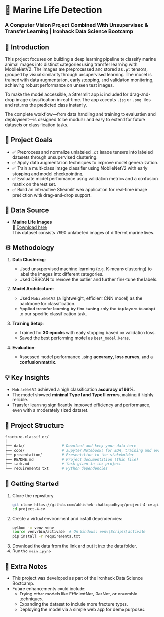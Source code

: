 # 🐳 Marine Life Detection  
### A Computer Vision Project Combined With Unsupervised & Transfer Learning | Ironhack Data Science Bootcamp

## 📌 Introduction  
This project focuses on building a deep learning pipeline to classify marine animal images into distinct categories using transfer learning with MobileNetV2. The images are preprocessed and stored as `.pt` tensors, grouped by visual similarity through unsupervised learning. 
The model is trained with data augmentation, early stopping, and validation monitoring, achieving robust performance on unseen test images.

To make the model accessible, a Streamlit app is included for drag-and-drop image classification in real-time. The app accepts `.jpg` or `.png` files and returns the predicted class instantly.

The complete workflow—from data handling and training to evaluation and deployment—is designed to be modular and easy to extend for future datasets or classification tasks.


## 🎯 Project Goals  
- ✅ Preprocess and normalize unlabeled `.pt` image tensors into labeled datasets through unsupervised clustering.
- ✅ Apply data augmentation techniques to improve model generalization.
- ✅ Train a multi-class image classifier using MobileNetV2 with early stopping and model checkpointing.
- ✅ Evaluate model performance using validation metrics and a confusion matrix on the test set.
- ✅ Build an interactive Streamlit web application for real-time image prediction with drag-and-drop support.

## 📂 Data Source  
- **Marine Life Images**  
  📎 [Download here](https://www.kaggle.com/datasets/cyanex1702/oceanic-life-dataset)  
  This dataset consists 7990 unlabelled images of different marine lives.

## ⚙️ Methodology  
1. **Data Clustering**:  
   - Used unsupervised machine learning (e.g. K-means clustering) to label the images into different categories.
   - Used DBSCAN to remove the outlier and further fine-tune the labels. 

2. **Model Architecture**:  
   - Used `MobileNetV2` (a lightweight, efficient CNN model) as the backbone for classification.  
   - Applied transfer learning by fine-tuning only the top layers to adapt to our specific classification task.

3. **Training Setup**:  
   - Trained for **30 epochs** with early stopping based on validation loss.  
   - Saved the best performing model as `best_model.keras`.  

4. **Evaluation**:  
   - Assessed model performance using **accuracy**, **loss curves**, and a **confusion matrix**.

## 💡 Key Insights  
- `MobileNetV2` achieved a high classification **accuracy of 96%**.  
- The model showed **minimal Type I and Type II errors**, making it highly reliable.  
- Transfer learning significantly improved efficiency and performance, even with a moderately sized dataset.

## 🧾 Project Structure  
```bash
fracture-classifier/
│
├── data/                 # Download and keep your data here
├── code/                 # Jupyter Notebooks for EDA, training and evaluation, best model (.keras) is here
├── presentation/         # Presentation to the stakeholder 
├── README.md             # Project documentation (this file)
├── task.md               # Task given in the project 
└── requirements.txt      # Python dependencies
```

## 🚀 Getting Started
1. Clone the repository
   ```bash
   git clone https://github.com/abhishek-chattopadhyay/project-4-cv.git
   cd project-4-cv
   ```
2. Create a virtual environment and install dependencies:
   ```bash
   python -m venv venv
   source venv/bin/activate  # On Windows: venv\Scripts\activate
   pip install -r requirements.txt
   ```
3. Download the data from the link and put it into the data folder.
4. Run the `main.ipynb`

## 📝 Extra Notes
- This project was developed as part of the Ironhack Data Science Bootcamp.
- Future enhancements could include:
  - Trying other models like EfficientNet, ResNet, or ensemble techniques.
  - Expanding the dataset to include more fracture types.
  - Deploying the model via a simple web app for demo purposes.
